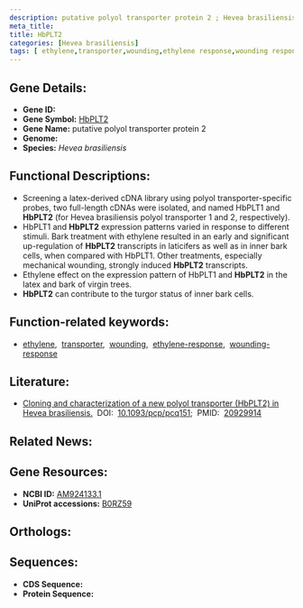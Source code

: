 ```yaml
---
description: putative polyol transporter protein 2 ; Hevea brasiliensis
meta_title:
title: HbPLT2
categories: [Hevea brasiliensis]
tags: [ ethylene,transporter,wounding,ethylene response,wounding response ]
---
```


## Gene Details:
- **Gene ID:** []()
- **Gene Symbol:** <u>HbPLT2</u>
- **Gene Name:** putative polyol transporter protein 2
- **Genome:** []()
- **Species:** *Hevea brasiliensis*

## Functional Descriptions:
   - Screening a latex-derived cDNA library using polyol transporter-specific probes, two full-length cDNAs were isolated, and named HbPLT1 and **HbPLT2** (for Hevea brasiliensis polyol transporter 1 and 2, respectively).
   - HbPLT1 and **HbPLT2** expression patterns varied in response to different stimuli. Bark treatment with ethylene resulted in an early and significant up-regulation of **HbPLT2** transcripts in laticifers as well as in inner bark cells, when compared with HbPLT1. Other treatments, especially mechanical wounding, strongly induced **HbPLT2** transcripts.
   - Ethylene effect on the expression pattern of HbPLT1 and **HbPLT2** in the latex and bark of virgin trees.
   - **HbPLT2** can contribute to the turgor status of inner bark cells.

## Function-related keywords:
   - [ethylene](/tags/ethylene/),&nbsp;&nbsp;[transporter](/tags/transporter/),&nbsp;&nbsp;[wounding](/tags/wounding/),&nbsp;&nbsp;[ethylene-response](/tags/ethylene-response/),&nbsp;&nbsp;[wounding-response](/tags/wounding-response/)

## Literature:
   - [Cloning and characterization of a new polyol transporter (HbPLT2) in Hevea brasiliensis.](https://doi.org/10.1093/pcp/pcq151)&nbsp;&nbsp;DOI:&nbsp;&nbsp;[10.1093/pcp/pcq151](https://doi.org/10.1093/pcp/pcq151);&nbsp;&nbsp;PMID:&nbsp;&nbsp;[20929914](https://pubmed.ncbi.nlm.nih.gov/20929914/)

## Related News:

## Gene Resources:
- **NCBI ID:**  [AM924133.1](https://www.ncbi.nlm.nih.gov/gene/?term=AM924133.1)
- **UniProt accessions:**  [B0RZ59](https://www.uniprot.org/uniprotkb/B0RZ59/entry)

## Orthologs:

## Sequences:
- **CDS Sequence:**
- **Protein Sequence:**

